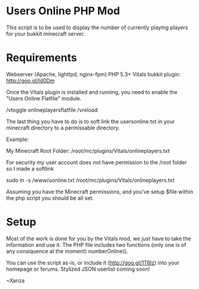 Users Online PHP Mod
======================

This script is to be used to display the number of currently playing players for your bukkit minecraft server.

Requirements
======================

Webserver (Apache, lighttpd, nginx-fpm)
PHP 5.3+
Vitals bukkit plugin: http://goo.gl/Id0Dm

Once the Vitals plugin is installed and running, you need to enable the "Users Online Flatfile" module.

/vtoggle onlineplayersflatfile
/vreload

The last thing you have to do is to soft link the usersonline.txt in your minecraft directory to a permissable
directory.

Example:

My Minecraft Root Folder: /root/mc/plugins/Vitals/onlineplayers.txt

For security my user account does not have permission to the /root folder so I made a softlink

sudo ln -s /www/uonline.txt /root/mc/plugins/Vitals/onlineplayers.txt

Assuming you have the Minecraft permissions, and you've setup $file within the php script you should be all set.

Setup
======================

Most of the work is done for you by the Vitals mod, we just have to take the information and use it. The PHP
file includes two functions (only one is of any consiquence at the moment) numberOnline().

You can use the script as-is, or include it (http://goo.gl/1T6lz) into your homepage or forums. Stylized JSON
userlist coming soon!

~Xanza
